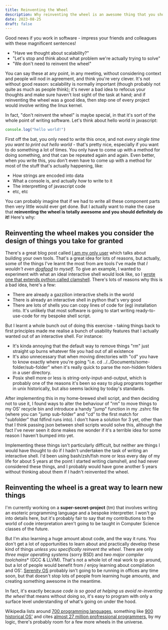 ```yaml
---
title: Reinventing the Wheel
description: Why reinventing the wheel is an awesome thing that you should do
date: 2023-08-25
draft: false
---
```


Good news if you work in software - impress your friends and colleagues with these magnificent sentences!

- "Have we thought about scalability?"
- "Let's stop and think about what problem we're actually trying to solve"
- "We don't need to reinvent the wheel"

You can say these at any point, in any meeting, without considering context and people will nod in agreement, and think you're very clever. It's not without good reason: scalability is normally important (though probably not quite as much as people think); it's never a bad idea to refocus your thoughts and make sure haven't lost sight of the task at hand; and if reinventing the wheel was a good idea, then step one of every project would involve writing the linux kernel.

In fact, "don't reinvent the wheel" is maybe special, in that it's sort of the whole point of writing software. Let's think about hello world in javascript:

```javascript
console.log("hello world!")
```

First off the bat, you only need to write this once, and not *every single time you want to print out hello world* - that's pretty nice, especially if you want to do something a lot of times. You only have to come up with a method for doing something, and that can be repeated again and again. Even better, when you write this, you don't even have to come up with a method for most of the stuff that's actually happening, like:

- How strings are encoded into data
- What a console is, and actually *how* to write to it
- The interpretting of javascript code
- etc, etc

You can probably imagine that if we had to write all these component parts then very little would ever get done. But I actually want to make the case that **reinventing the wheel is totally awesome and you should definitely do it!** Here's why:


## Reinventing the wheel makes you consider the design of things you take for granted

There's a great blog post called [I am my only user](https://blubsblog.bearblog.dev/i-am-the-only-user/) which talks about building your own tools. That's a great idea for lots of reasons, but actually, some of the things I've learnt the most from are tools I've made that *I wouldn't even [dogfood](https://en.wikipedia.org/wiki/Eating_your_own_dog_food) to myself*. To give an example, I wanted to experiment with what an ideal interactive shell would look like, so I [wrote one that extends python called clamshell](). There's lots of reasons why this is a bad idea, here's a few:
- There are already a gazzilion interactive shells in the world
- There is already an interactive shell in python that's very good
- There are lots of shells you can copy lines of code for (eg) installation into. It's unlikely that most software is going to start writing ready-to-use-code for my bespoke shell script.

But I learnt a whole bunch out of doing this exercise - taking things back to first principles made me realise a bunch of usability features that I actually wanted out of an interactive shell. For instance:

- It's kinda annoying that the default way to remove things "rm" just straight up burns whatever file you had out of all existence
- It's also unnecessary that when moving directories with "cd" you have to know exactly where you're going "i.e. cd ../../Documents/some-folder/sub-folder" when it's really quick to parse the non-hidden folders in a user directory.
- Posix shell more or less is string-only-input-and-output, which is probably one of the reasons it's been so easy to plug programs together in unix historically, but also seems lacking by today's standards.

After implementing this in my home-brewed shell script, and then deciding not to use it, I found ways to alter the behaviour of "rm" to move things to my OS' recycle bin and introduce a handy "jump" function in my .zshrc file (where you can "jump sub-folder" and "cd" to the first match for "subfolder" that fdfind runs into). I don't have a solution for 3 yet, other than that I think passing json between shell scripts would solve this, although the fact I've never seen it done makes me wonder if it's a terrible idea for some reason I haven't bumped into yet.

Implementing these things isn't particularly difficult, but neither are things I would have thought to do if I hadn't undertaken the task of writing an interactive shell. I'd been using bash/zsh/fish more or less every day of my life for about 5 years at the point I started writing clamshell, and had never considered these things, and I probably would have gone another 5 years without thinking about them if I hadn't reinvented the wheel.


## Reinventing the wheel is a great way to learn new things

I'm currently working on a **super-secret-project** (tm) that involves writing an esoteric programming language and a bespoke interpretter. I won't go into details here, but it's probably fair to say that my contributions to the world of code interpretation aren't going to be taught in Computer Science classes of the future.

But I'm also learning a huge amount about code, and the way it runs. You don't get a lot of opportunities to learn about and practically develop these kind of things *unless you specifically reinvent the wheel*. There are only *three major operating systems* (sorry BSD) and *two major compiler toolchains** (GCC & LLVM). That's not a whole lot of real work to go around, but a lot of people would benefit from / enjoy learning about compilation and OS'. [Serenity OS](https://serenityos.org/) probably isn't going to be running in offices any time soon, but that doesn't stop lots of people from learning huge amounts, and creating something awesome in the meantime.

In fact, it's exactly because *code is so good at helping us avoid re-inventing the wheel* that means without doing so, it's easy to program with only a surface level understanding of what's going on under the hood.

Wikipedia lists around [700 programming languages](https://en.wikipedia.org/wiki/List_of_programming_languages), something like [900 historical OS'](https://en.wikipedia.org/wiki/List_of_operating_systems) and cites [almost 27 million profressional programmers](https://en.wikipedia.org/wiki/Software_engineering_demographics), by my logic, there's probably room for a few more wheels in the universe.